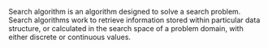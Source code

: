Search algorithm is an algorithm designed to solve a search problem. Search algorithms work to retrieve information stored within particular data structure, or calculated in the search space of a problem domain, with either discrete or continuous values.